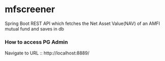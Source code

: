 # mfscreener
Spring Boot REST API which fetches the Net Asset Value(NAV) of an AMFI mutual fund and saves in db

### How to access PG Admin

Navigate to URL :: http://localhost:8889/

